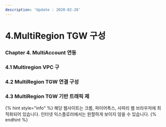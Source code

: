 ```yaml
---
description: 'Update : 2020-02-28'
---
```


# 4.MultiRegion TGW 구성

### Chapter 4. MultiAccount 연동 

### 4.1 Multiregion VPC 구

### 4.2 MultiRegion TGW 연결 구성

### 4.3 MultiRegion TGW 기반 트래픽 제



{% hint style="info" %}
해당 웹사이트는 크롬, 파이어폭스, 사파리 웹 브라우저에 최적화되어 있습니다.  인터넷 익스플로러에서는 원할하게 보이지 않을 수 있습니다.
{% endhint %}



